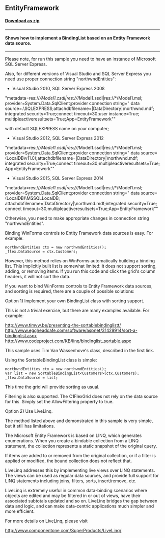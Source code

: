 ## EntityFramework
#### [Download as zip](https://grapecity.github.io/DownGit/#/home?url=https://github.com/GrapeCity/ComponentOne-WinForms-Samples/tree/master/NetFramework\FlexGrid\CS\EntityFramework)
____
#### Shows how to implement a BindingList based on an Entity Framework data source.
____
Please note, for run this sample you need to have an instance of Microsoft SQL Server Express. 

Also, for different versions of Visual Studio and SQL Server Express you need use proper connection string "northwndEntities": 

- Visual Studio 2010, SQL Server Express 2008 

"metadata=res://*/Model1.csdl|res://*/Model1.ssdl|res://*/Model1.msl; provider=System.Data.SqlClient;provider connection string=&quot; data source=.\SQLEXPRESS;attachdbfilename=|DataDirectory|\northwnd.mdf; integrated security=True;connect timeout=30;user instance=True; multipleactiveresultsets=True;App=EntityFramework&quot;" 

with default SQLEXPRESS name on your computer; 

- Visual Studio 2012, SQL Server Express 2012 

"metadata=res://*/Model1.csdl|res://*/Model1.ssdl|res://*/Model1.msl; provider=System.Data.SqlClient;provider connection string=&quot; data source=(LocalDB\v11.0);attachdbfilename=|DataDirectory|\northwnd.mdf; integrated security=True;connect timeout=30;multipleactiveresultsets=True; App=EntityFramework&quot;" 

- Visual Studio 2015, SQL Server Express 2014 

"metadata=res://*/Model1.csdl|res://*/Model1.ssdl|res://*/Model1.msl; provider=System.Data.SqlClient;provider connection string=&quot; data source=(LocalDB)\MSSQLLocalDB; attachdbfilename=|DataDirectory|\northwnd.mdf;integrated security=True; connect timeout=30;multipleactiveresultsets=True;App=EntityFramework&quot;" 

Otherwise, you need to make appropriate changes in connection string "northwndEntities". 



Binding WinForms controls to Entity Framework data sources is easy. For example: 

```
northwndEntities ctx = new northwndEntities();
_flex.DataSource = ctx.Customers;
```

However, this method relies on WinForms automatically building a binding list. This implicitly built list is somewhat limited: it does not support sorting, adding, or removing items. If you run this code and click the grid's column headers, it will not sort the data. 

If you want to bind WinForms controls to Entity Framework data sources, and sorting is required, there are a couple of possible solutions: 



Option 1) Implement your own BindingList class with sorting support. 

This is not a trivial exercise, but there are many examples available. For example: 

http://www.timvw.be/presenting-the-sortablebindinglistt/ http://www.eggheadcafe.com/software/aspnet/31429914/sort-a-bindinglist.aspx http://www.codeproject.com/KB/linq/bindinglist_sortable.aspx 

This sample uses Tim Van Wassenhove's class, described in the first link. 

Using the SortableBindingList class is simple: 

```
northwndEntities ctx = new northwndEntities();
var list = new SortableBindingList<Customers>(ctx.Customers);
_flex.DataSource = list;
```

This time the grid will provide sorting as usual. 

Filtering is also supported. The C1FlexGrid does not rely on the data source for this. Simply set the AllowFiltering property to true. 



Option 2) Use LiveLinq. 

The method listed above and demonstrated in this sample is very simple, but it still has limitations. 

The Microsoft Entity Framework is based on LINQ, which generates enumerations. When you create a bindable collection from a LINQ statement, the collection represents a static snapshot of the original query. 

If items are added to or removed from the original collection, or if a filter is applied or modified, the bound collection does not reflect that. 

LiveLinq addresses this by implementing live views over LINQ statements. The views can be used as regular data sources, and provide full support for LINQ statements including joins, filters, sorts, insert/remove, etc. 

LiveLinq is extremely useful in common data-binding scenarios where objects are edited and may be filtered in or out of views, have their associated subtotals updated and so on. LiveLinq bridges the gap between data and logic, and can make data-centric applications much simpler and more efficient. 

For more details on LiveLinq, please visit 

http://www.componentone.com/SuperProducts/LiveLinq/ 



